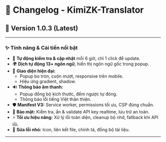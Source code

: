 # 📝 **Changelog - KimiZK-Translator**

## 🚀 **Version 1.0.3 (Latest)**

---

### ✨ **Tính năng & Cải tiến nổi bật**

- 🔄 **Tự động kiểm tra & cập nhật** mỗi 6 giờ, chỉ 1 click để update.
- 🌍 **Dịch tự động 13+ ngôn ngữ**, hiển thị ngôn ngữ gốc trong popup.
- 🎨 **Giao diện hiện đại:**
  - Popup bo tròn, cuộn mượt, responsive trên mobile.
  - Hiệu ứng gradient, shadow.
- 🔊 **Thông báo âm thanh:**
  - Popup đồng bộ kích thước, đếm ngược tự đóng.
  - Thông báo lỗi tiếng Việt thân thiện.
- 🛡️ **Manifest V3:** Service worker, permissions tối ưu, CSP đúng chuẩn.
- 🔐 **Bảo mật:** Kiểm tra, ẩn & validate API key realtime, lưu trữ an toàn.
- ⚡ **Tối ưu hiệu năng:** Xử lý lỗi toàn diện, cleanup bộ nhớ, fallback khi API lỗi.
- 🐞 **Sửa lỗi nhỏ:** Icon, liên kết file, chính tả, đồng bộ tài liệu.

---